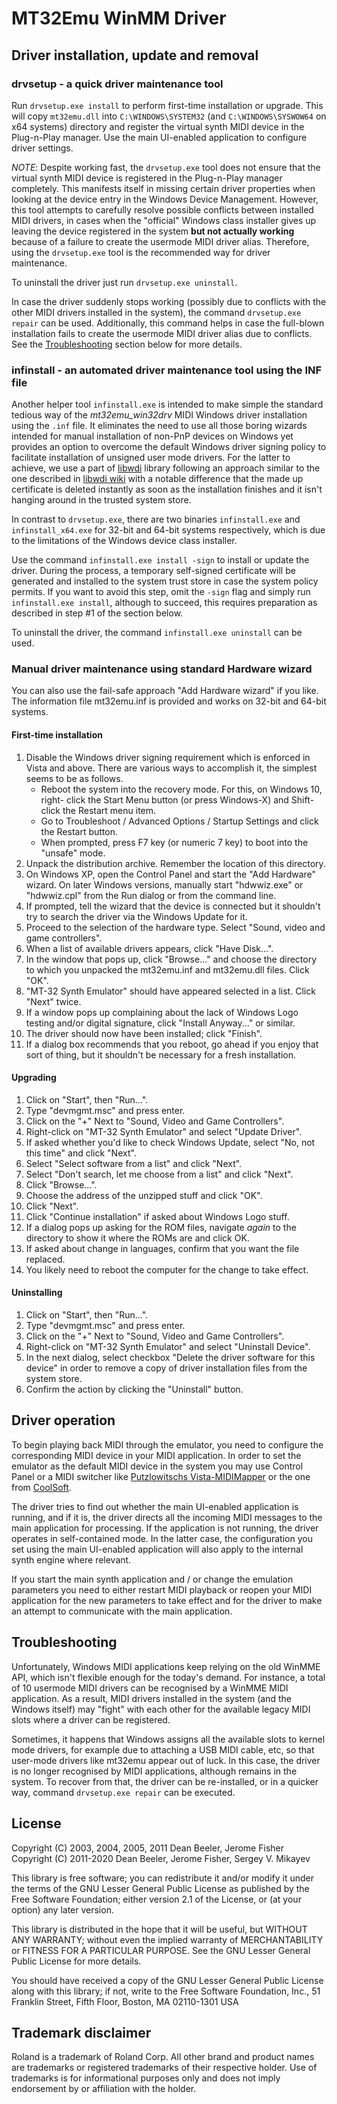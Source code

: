 # MT32Emu WinMM Driver

## Driver installation, update and removal

### drvsetup - a quick driver maintenance tool

Run `drvsetup.exe install` to perform first-time installation or upgrade.
This will copy `mt32emu.dll` into `C:\WINDOWS\SYSTEM32` (and `C:\WINDOWS\SYSWOW64`
on x64 systems) directory and register the virtual synth MIDI device
in the Plug-n-Play manager. Use the main UI-enabled application to configure
driver settings.

_NOTE_: Despite working fast, the `drvsetup.exe` tool does not ensure that
the virtual synth MIDI device is registered in the Plug-n-Play manager completely.
This manifests itself in missing certain driver properties when looking at the device
entry in the Windows Device Management. However, this tool attempts to carefully
resolve possible conflicts between installed MIDI drivers, in cases when the "official"
Windows class installer gives up leaving the device registered in the system
__but not actually working__ because of a failure to create the usermode MIDI driver alias.
Therefore, using the `drvsetup.exe` tool is the recommended way for driver maintenance.

To uninstall the driver just run `drvsetup.exe uninstall`.

In case the driver suddenly stops working (possibly due to conflicts with the other MIDI
drivers installed in the system), the command `drvsetup.exe repair` can be used.
Additionally, this command helps in case the full-blown installation fails to create
the usermode MIDI driver alias due to conflicts. See the [Troubleshooting](#Troubleshooting)
section below for more details.

### infinstall - an automated driver maintenance tool using the INF file

Another helper tool `infinstall.exe` is intended to make simple the standard tedious way
of the _mt32emu_win32drv_ MIDI Windows driver installation using the `.inf` file.
It eliminates the need to use all those boring wizards intended for manual installation
of non-PnP devices on Windows yet provides an option to overcome the default Windows driver
signing policy to facilitate installation of unsigned user mode drivers.
For the latter to achieve, we use a part of [libwdi](https://github.com/pbatard/libwdi/)
library following an approach similar to the one described in
[libwdi wiki](https://github.com/pbatard/libwdi/wiki/Certification-Practice-Statement)
with a notable difference that the made up certificate is deleted instantly as soon as
the installation finishes and it isn't hanging around in the trusted system store.

In contrast to `drvsetup.exe`, there are two binaries `infinstall.exe` and `infinstall_x64.exe`
for 32-bit and 64-bit systems respectively, which is due to the limitations of the Windows
device class installer.

Use the command `infinstall.exe install -sign` to install or update the driver.
During the process, a temporary self-signed certificate will be generated and installed
to the system trust store in case the system policy permits. If you want to avoid
this step, omit the `-sign` flag and simply run `infinstall.exe install`, although
to succeed, this requires preparation as described in step #1 of the section below.

To uninstall the driver, the command `infinstall.exe uninstall` can be used.

### Manual driver maintenance using standard Hardware wizard

You can also use the fail-safe approach "Add Hardware wizard" if you like.
The information file mt32emu.inf is provided and works on 32-bit and 64-bit systems.

#### First-time installation

 1) Disable the Windows driver signing requirement which is enforced in Vista
    and above. There are various ways to accomplish it, the simplest seems
    to be as follows.
    - Reboot the system into the recovery mode. For this, on Windows 10, right-
      click the Start Menu button (or press Windows-X) and Shift-click
      the Restart menu item.
    - Go to Troubleshoot / Advanced Options / Startup Settings and click
      the Restart button.
    - When prompted, press F7 key (or numeric 7 key) to boot into
      the "unsafe" mode.
 2) Unpack the distribution archive. Remember the location of this directory.
 3) On Windows XP, open the Control Panel and start the "Add Hardware" wizard.
    On later Windows versions, manually start "hdwwiz.exe" or "hdwwiz.cpl" from
    the Run dialog or from the command line.
 4) If prompted, tell the wizard that the device is connected but it shouldn't
    try to search the driver via the Windows Update for it.
 5) Proceed to the selection of the hardware type. Select "Sound, video and
    game controllers".
 6) When a list of available drivers appears, click "Have Disk...".
 7) In the window that pops up, click "Browse..." and choose the directory to
    which you unpacked the mt32emu.inf and mt32emu.dll files. Click "OK".
 8) "MT-32 Synth Emulator" should have appeared selected in a list.
    Click "Next" twice.
 9) If a window pops up complaining about the lack of Windows Logo testing
    and/or digital signature, click "Install Anyway..." or similar.
10) The driver should now have been installed; click "Finish".
11) If a dialog box recommends that you reboot, go ahead if you enjoy that
    sort of thing, but it shouldn't be necessary for a fresh installation.

#### Upgrading

 1) Click on "Start", then "Run...".
 2) Type "devmgmt.msc" and press enter.
 3) Click on the "+" Next to "Sound, Video and Game Controllers".
 4) Right-click on "MT-32 Synth Emulator" and select "Update Driver".
 5) If asked whether you'd like to check Windows Update, select "No, not this time" and click "Next".
 6) Select "Select software from a list" and click "Next".
 7) Select "Don't search, let me choose from a list" and click "Next".
 8) Click "Browse...".
 9) Choose the address of the unzipped stuff and click "OK".
10) Click "Next".
11) Click "Continue installation" if asked about Windows Logo stuff.
12) If a dialog pops up asking for the ROM files, navigate *again* to the directory to show it where the ROMs are and click OK.
13) If asked about change in languages, confirm that you want the file replaced.
14) You likely need to reboot the computer for the change to take effect.

#### Uninstalling

 1) Click on "Start", then "Run...".
 2) Type "devmgmt.msc" and press enter.
 3) Click on the "+" Next to "Sound, Video and Game Controllers".
 4) Right-click on "MT-32 Synth Emulator" and select "Uninstall Device".
 5) In the next dialog, select checkbox "Delete the driver software for this device"
    in order to remove a copy of driver installation files from the system store.
 6) Confirm the action by clicking the "Uninstall" button.

## Driver operation

To begin playing back MIDI through the emulator, you need to configure
the corresponding MIDI device in your MIDI application. In order to set
the emulator as the default MIDI device in the system you may use Control
Panel or a MIDI switcher like
[Putzlowitschs Vista-MIDIMapper](https://putzlowitsch.de/2007/08/07/sichtwechsel/)
or the one from [CoolSoft](https://coolsoft.altervista.org/en/midimapper).

The driver tries to find out whether the main UI-enabled application is running, and if
it is, the driver directs all the incoming MIDI messages to the main application
for processing. If the application is not running, the driver operates in self-contained
mode. In the latter case, the configuration you set using the main UI-enabled application
will also apply to the internal synth engine where relevant.

If you start the main synth application and / or change the emulation parameters you need
to either restart MIDI playback or reopen your MIDI application for the new
parameters to take effect and for the driver to make an attempt to communicate
with the main application.

## Troubleshooting

Unfortunately, Windows MIDI applications keep relying on the old WinMME API,
which isn't flexible enough for the today's demand. For instance, a total of 10
usermode MIDI drivers can be recognised by a WinMME MIDI application. As a result,
MIDI drivers installed in the system (and the Windows itself) may "fight" with each
other for the available legacy MIDI slots where a driver can be registered.

Sometimes, it happens that Windows assigns all the available slots to kernel
mode drivers, for example due to attaching a USB MIDI cable, etc, so that
user-mode drivers like mt32emu appear out of luck. In this case, the driver
is no longer recognised by MIDI applications, although remains in the system.
To recover from that, the driver can be re-installed, or in a quicker way,
command `drvsetup.exe repair` can be executed.

## License

Copyright (C) 2003, 2004, 2005, 2011 Dean Beeler, Jerome Fisher
Copyright (C) 2011-2020 Dean Beeler, Jerome Fisher, Sergey V. Mikayev

This library is free software; you can redistribute it and/or
modify it under the terms of the GNU Lesser General Public
License as published by the Free Software Foundation; either
version 2.1 of the License, or (at your option) any later version.

This library is distributed in the hope that it will be useful,
but WITHOUT ANY WARRANTY; without even the implied warranty of
MERCHANTABILITY or FITNESS FOR A PARTICULAR PURPOSE.  See the GNU
Lesser General Public License for more details.

You should have received a copy of the GNU Lesser General Public
License along with this library; if not, write to the Free Software
Foundation, Inc., 51 Franklin Street, Fifth Floor, Boston, MA  02110-1301  USA

## Trademark disclaimer

Roland is a trademark of Roland Corp. All other brand and product names are
trademarks or registered trademarks of their respective holder. Use of
trademarks is for informational purposes only and does not imply endorsement by
or affiliation with the holder.
